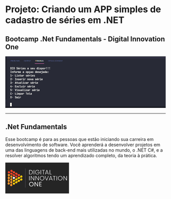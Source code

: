 # Projeto: Criando um APP simples de cadastro de séries em .NET 

## Bootcamp .Net Fundamentals - Digital Innovation One

![Projeto: Criando um APP simples de cadastro de séries em .NET ](./Capture.PNG "Cadastro de séries em .NET")

---

## .Net Fundamentals

Esse bootcamp é para as pessoas que estão iniciando sua carreira em desenvolvimento de software. Você aprenderá a desenvolver projetos em uma das linguagens de back-end mais utilizadas no mundo, o .NET C#, e a resolver algoritmos tendo um aprendizado completo, da teoria à prática.

<a href="https://digitalinnovation.one/"> <img src="./Digital-Innovation-One.png" alt="Digital Innovation One" width="200"></a>
